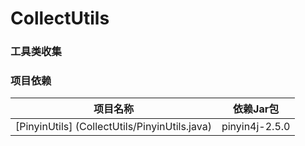 # CollectUtils

### 工具类收集

### 项目依赖

项目名称 | 依赖Jar包
------- | -------
[PinyinUtils] (CollectUtils/PinyinUtils.java)| pinyin4j-2.5.0
